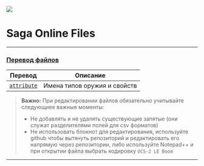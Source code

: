 ![](https://encrypted-tbn0.gstatic.com/images?q=tbn:ANd9GcRoHPzNp30TQnfo_gl6lBdzAhrnSBR2KrFnjURosst2r2vOi7XVTw&s)
# Saga Online Files
---
### [Перевод файлов](https://github.com/NIKEA-SOFT/SagaOnline-Files/tree/master/localization)

|    Перевод    |            Описание            |
| ------------- | ------------------------------ |
|  [`attribute`](https://github.com/NIKEA-SOFT/SagaOnline-Files/tree/master/localization/attribute.csv)  |   Имена типов оружия и свойств  |

> **Важно:** 
> При редактировании файлов обязательно учитывайте следующиее важные моменты:
> - Не добавлять и не удалять существующие запятые (они служат разделителями полей для csv форматов)
> - Не использовать блокнот для редактирования, используйте github чтобы вытянуть репозиторий и редактировать его напрямую через  репозитории, либо используйте Notepad++ и при открытии файла выбрать кодировку `UCS-2 LE Boom`

---

